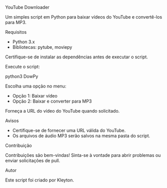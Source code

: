 YouTube Downloader

Um simples script em Python para baixar vídeos do YouTube e convertê-los para MP3.

Requisitos

- Python 3.x
- Bibliotecas: pytube, moviepy

Certifique-se de instalar as dependências antes de executar o script.

Execute o script:

python3 DowPy

Escolha uma opção no menu:
- Opção 1: Baixar vídeo
- Opção 2: Baixar e converter para MP3

Forneça a URL do vídeo do YouTube quando solicitado.

Avisos

- Certifique-se de fornecer uma URL válida do YouTube.
- Os arquivos de áudio MP3 serão salvos na mesma pasta do script.

Contribuição

Contribuições são bem-vindas! Sinta-se à vontade para abrir problemas ou enviar solicitações de pull.

Autor

Este script foi criado por Kleyton.

